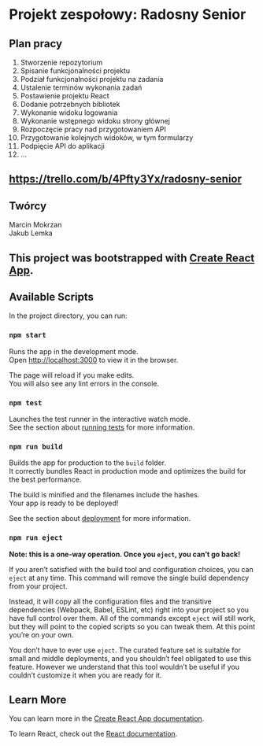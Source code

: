 # Projekt zespołowy: Radosny Senior

## Plan pracy

1. Stworzenie repozytorium </br>
2. Spisanie funkcjonalności projektu</br>
3. Podział funkcjonalności projektu na zadania</br>
4. Ustalenie terminów wykonania zadań</br>
5. Postawienie projektu React</br>
6. Dodanie potrzebnych bibliotek</br>
7. Wykonanie widoku logowania</br>
8. Wykonanie wstępnego widoku strony głównej</br>
9. Rozpoczęcie pracy nad przygotowaniem API</br>
10. Przygotowanie kolejnych widoków, w tym formularzy</br>
11. Podpięcie API do aplikacji</br>
12. ...

## https://trello.com/b/4Pfty3Yx/radosny-senior

## Twórcy

Marcin Mokrzan </br>
Jakub Lemka </br>

## This project was bootstrapped with [Create React App](https://github.com/facebook/create-react-app).

## Available Scripts

In the project directory, you can run:

### `npm start`

Runs the app in the development mode.<br>
Open [http://localhost:3000](http://localhost:3000) to view it in the browser.

The page will reload if you make edits.<br>
You will also see any lint errors in the console.

### `npm test`

Launches the test runner in the interactive watch mode.<br>
See the section about [running tests](https://facebook.github.io/create-react-app/docs/running-tests) for more information.

### `npm run build`

Builds the app for production to the `build` folder.<br>
It correctly bundles React in production mode and optimizes the build for the best performance.

The build is minified and the filenames include the hashes.<br>
Your app is ready to be deployed!

See the section about [deployment](https://facebook.github.io/create-react-app/docs/deployment) for more information.

### `npm run eject`

**Note: this is a one-way operation. Once you `eject`, you can’t go back!**

If you aren’t satisfied with the build tool and configuration choices, you can `eject` at any time. This command will remove the single build dependency from your project.

Instead, it will copy all the configuration files and the transitive dependencies (Webpack, Babel, ESLint, etc) right into your project so you have full control over them. All of the commands except `eject` will still work, but they will point to the copied scripts so you can tweak them. At this point you’re on your own.

You don’t have to ever use `eject`. The curated feature set is suitable for small and middle deployments, and you shouldn’t feel obligated to use this feature. However we understand that this tool wouldn’t be useful if you couldn’t customize it when you are ready for it.

## Learn More

You can learn more in the [Create React App documentation](https://facebook.github.io/create-react-app/docs/getting-started).

To learn React, check out the [React documentation](https://reactjs.org/).
